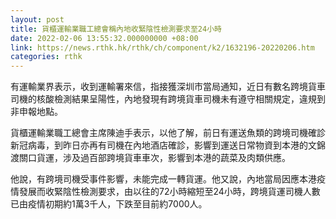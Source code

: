 ```yaml
---
layout: post
title: 貨櫃運輸業職工總會稱內地收緊陰性檢測要求至24小時
date: 2022-02-06 13:55:32.000000000 +08:00
link: https://news.rthk.hk/rthk/ch/component/k2/1632196-20220206.htm
categories: rthk
---
```


有運輸業界表示，收到運輸署來信，指接獲深圳市當局通知，近日有數名跨境貨車司機的核酸檢測結果呈陽性，內地發現有跨境貨車司機未有遵守相關規定，違規到非申報地點。

貨櫃運輸業職工總會主席陳迪手表示，以他了解，前日有運送魚類的跨境司機確診新冠病毒，到昨日亦再有司機在內地酒店確診，影響到運送日常物資到本港的文錦渡關口貨運，涉及過百部跨境貨車車次，影響到本港的蔬菜及肉類供應。

他說，有跨境司機受事件影響，未能完成一轉貨運。他又說，內地當局因應本港疫情發展而收緊陰性檢測要求，由以往的72小時縮短至24小時，跨境貨運司機人數已由疫情初期約1萬3千人，下跌至目前約7000人。
